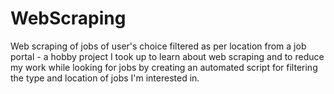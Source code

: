# WebScraping
Web scraping of jobs of user's choice filtered as per location from a job portal - a hobby project I took up to learn about web scraping and to reduce my work while looking for jobs by creating an automated script for filtering the type and location of jobs I'm interested in. 
